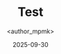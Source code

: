---
title: Test
date: 2025-09-30
categories: [6-Electronic, 2Ele-Advance]
tags: [Electronic]
author: <author_mpmk>
---